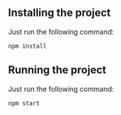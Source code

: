 ## Installing the project ##

Just run the following command:
````
npm install
````

## Running the project ##

Just run the following command:
````
npm start
````